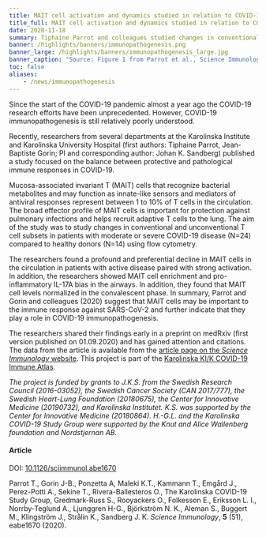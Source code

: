 ```yaml
---
title: MAIT cell activation and dynamics studied in relation to COVID-19 disease severity # short
title_full: MAIT cell activation and dynamics studied in relation to COVID-19 disease severity # long
date: 2020-11-18
summary: Tiphaine Parrot and colleagues studied changes in conventional and unconventional T cell subsets in patients with various disease severity using flow cytometry. The results were published along with the data.
banner: /highlights/banners/immunopathogenesis.png
banner_large: /highlights/banners/immunopathogenesis_large.jpg
banner_caption: "Source: Figure 1 from Parrot et al., Science Immunology, 2020"
toc: false
aliases:
    - /news/immunopathogenesis
---
```

Since the start of the COVID-19 pandemic almost a year ago the COVID-19 research efforts have been unprecedented. However, COVID-19 immunopathogenesis is still relatively poorly understood.

Recently, researchers from several departments at the Karolinska Institute and Karolinska University Hospital (first authors: Tiphaine Parrot, Jean-Baptiste Gorin; PI and corresponding author: Johan K. Sandberg) published a study focused on the balance between protective and pathological immune responses in COVID-19.

Mucosa-associated invariant T (MAIT) cells that recognize bacterial metabolites and may function as innate-like sensors and mediators of antiviral responses represent between 1 to 10% of T cells in the circulation. The broad effector profile of MAIT cells is important for protection against pulmonary infections and helps recruit adaptive T cells to the lung. The aim of the study was to study changes in conventional and unconventional T cell subsets in patients with moderate or severe COVID-19 disease (N=24) compared to healthy donors (N=14) using flow cytometry.

The researchers found a profound and preferential decline in MAIT cells in the circulation in patients with active disease paired with strong activation. In addition, the researchers showed MAIT cell enrichment and pro-inflammatory IL-17A bias in the airways. In addition, they found that MAIT cell levels normalized in the convalescent phase. In summary, Parrot and Gorin and colleagues (2020) suggest that MAIT cells may be important to the immune response against SARS-CoV-2 and further indicate that they play a role in COVID-19 immunopathogenesis.

The researchers shared their findings early in a preprint on medRxiv (first version published on 01.09.2020) and has gained attention and citations. The data from the article is available from the [article page on the *Science Immunology* website](https://immunology.sciencemag.org/content/suppl/2020/09/25/5.51.eabe1670.DC1). This project is part of the [Karolinska KI/K COVID-19 Immune Atlas](https://covid19cellatlas.com/#/).

*The project is funded by grants to J.K.S. from the Swedish Research Council (2016-03052), the Swedish Cancer Society (CAN 2017/777), the Swedish Heart-Lung Foundation (20180675), the Center for Innovative Medicine (20190732), and Karolinska Institutet. K.S. was supported by the Center for Innovative Medicine (20180864). H.-G.L. and the Karolinska COVID-19 Study Group were supported by the Knut and Alice Wallenberg foundation and Nordstjernan AB.*

#### Article

DOI: [10.1126/sciimmunol.abe1670](https://doi.org/10.1126/sciimmunol.abe1670)

Parrot T., Gorin J-B., Ponzetta A, Maleki K.T., Kammann T., Emgård J., Perez-Potti A., Sekine T., Rivera-Ballesteros O., The Karolinska COVID-19 Study Group, Gredmark-Russ S., Rooyackers O., Folkesson E., Eriksson L. I., Norrby-Teglund A., Ljunggren H-G., Björkström N. K., Aleman S., Buggert M., Klingström J., Strålin K., Sandberg J. K.  *Science Immunology*, **5** (51), eabe1670 (2020).
